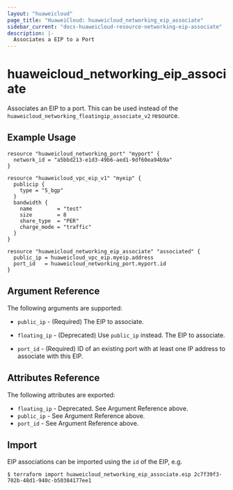 ```yaml
---
layout: "huaweicloud"
page_title: "HuaweiCloud: huaweicloud_networking_eip_associate"
sidebar_current: "docs-huaweicloud-resource-networking-eip-associate"
description: |-
  Associates a EIP to a Port
---
```


# huaweicloud\_networking\_eip\_associate

Associates an EIP to a port. This can be used instead of the
`huaweicloud_networking_floatingip_associate_v2` resource.

## Example Usage

```hcl
resource "huaweicloud_networking_port" "myport" {
  network_id = "a5bbd213-e1d3-49b6-aed1-9df60ea94b9a"
}

resource "huaweicloud_vpc_eip_v1" "myeip" {
  publicip {
    type = "5_bgp"
  }
  bandwidth {
    name        = "test"
    size        = 8
    share_type  = "PER"
    charge_mode = "traffic"
  }
}

resource "huaweicloud_networking_eip_associate" "associated" {
  public_ip = huaweicloud_vpc_eip.myeip.address
  port_id   = huaweicloud_networking_port.myport.id
}
```

## Argument Reference

The following arguments are supported:

* `public_ip` - (Required) The EIP to associate.

* `floating_ip` - (Deprecated) Use `public_ip` instead. The EIP to associate.

* `port_id` - (Required) ID of an existing port with at least one IP address to
    associate with this EIP.

## Attributes Reference

The following attributes are exported:

* `floating_ip` - Deprecated. See Argument Reference above.
* `public_ip` - See Argument Reference above.
* `port_id` - See Argument Reference above.

## Import

EIP associations can be imported using the `id` of the EIP, e.g.

```
$ terraform import huaweicloud_networking_eip_associate.eip 2c7f39f3-702b-48d1-940c-b50384177ee1
```
